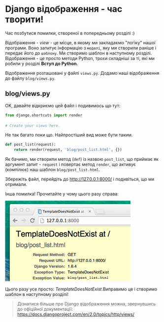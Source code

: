 # Django відображення - час творити!

Час позбутися помилки, створеної в попередньому розділі :)

Відображення - *view* - це місце, в якому ми закладаємо "логіку" нашої програми. Воно запитує інформацію з `моделі`, яку ми створили раніше і передає його до `шаблону`. Ми створимо шаблон в наступному розділі. Відображення - це просто методи Python, трохи складніші за ті, які ми робили у розділі __Вступ до Python__.

Відображення розташовані у файлі `views.py`. Додамо наші відображення до файлу `blog/views.py`.

## blog/views.py

OK, давайте відкриємо цей файл і подивимось що тут:

```python
from django.shortcuts import render

# Create your views here.
```

Не так багато поки що. Найпростіший вид може бути таким.

```python
def post_list(request):
    return render(request, 'blog/post_list.html', {})
```


Як бачимо, ми створили метод (`def`) із назвою `post_list`, що приймає як аргумент запит - `request` і повертає метод `render`, що активує (компілює) наш шаблон `blog/post_list.html`.

Збережіть файл, перейдіть до http://127.0.0.1:8000/ і подивіться, що ми отримали.

Інша помилка! Прочитайте у чому цього разу справа:

![Error](images/error.png)

Цього разу усе просто: *TemplateDoesNotExist*.Виправимо це і створимо шаблон в наступному розділі!

> Дізнатися більше про Django відображення можна, звернувшись до офіційної документації: https://docs.djangoproject.com/en/2.0/topics/http/views/
